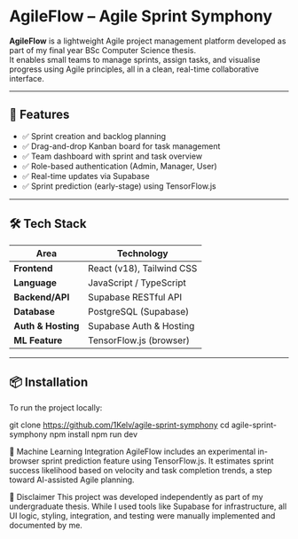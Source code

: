 # AgileFlow – Agile Sprint Symphony

**AgileFlow** is a lightweight Agile project management platform developed as part of my final year BSc Computer Science thesis.  
It enables small teams to manage sprints, assign tasks, and visualise progress using Agile principles, all in a clean, real-time collaborative interface.

---

## 🚀 Features

- ✅ Sprint creation and backlog planning  
- ✅ Drag-and-drop Kanban board for task management  
- ✅ Team dashboard with sprint and task overview  
- ✅ Role-based authentication (Admin, Manager, User)  
- ✅ Real-time updates via Supabase  
- ✅ Sprint prediction (early-stage) using TensorFlow.js

---

## 🛠️ Tech Stack

| Area           | Technology              |
|----------------|--------------------------|
| **Frontend**   | React (v18), Tailwind CSS |
| **Language**   | JavaScript / TypeScript  |
| **Backend/API**| Supabase RESTful API     |
| **Database**   | PostgreSQL (Supabase)     |
| **Auth & Hosting** | Supabase Auth & Hosting |
| **ML Feature** | TensorFlow.js (browser)  |

---

## 📦 Installation

To run the project locally:

git clone https://github.com/1Kelv/agile-sprint-symphony
cd agile-sprint-symphony
npm install
npm run dev


🤖 Machine Learning Integration
AgileFlow includes an experimental in-browser sprint prediction feature using TensorFlow.js.
It estimates sprint success likelihood based on velocity and task completion trends, a step toward AI-assisted Agile planning.

📌 Disclaimer
This project was developed independently as part of my undergraduate thesis.
While I used tools like Supabase for infrastructure, all UI logic, styling, integration, and testing were manually implemented and documented by me.